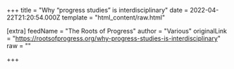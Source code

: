 
+++
title = "Why “progress studies” is interdisciplinary"
date = 2022-04-22T21:20:54.000Z
template = "html_content/raw.html"

[extra]
feedName = "The Roots of Progress"
author = "Various"
originalLink = "https://rootsofprogress.org/why-progress-studies-is-interdisciplinary"
raw = ""

+++

